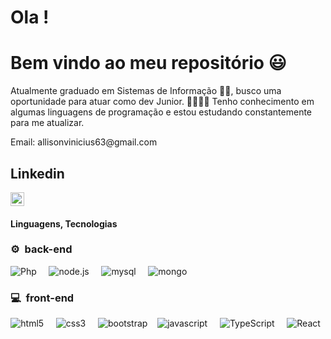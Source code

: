 # Ola !

# Bem vindo ao meu repositório 😃

Atualmente graduado em Sistemas de Informação 🧑‍💻, busco uma oportunidade para atuar como dev Junior. 👨‍💻👨‍💻
Tenho conhecimento em algumas linguagens de programação e estou estudando constantemente para me atualizar.
<p> Email: allisonvinicius63@gmail.com </p>

  ## Linkedin
  <a href="https://www.linkedin.com/in/allison-vinicius-b73a9a147/" target="_blank" rel="nofollow"><img align="center" alt="LinkedIn" width="22px"                  src="https://cdn.jsdelivr.net/npm/simple-icons@v3/icons/linkedin.svg" /> </a>
  
  #### Linguagens, Tecnologias
  
 <h3>⚙️ &nbsp;back-end</h3>
 
 

<img src="https://img.shields.io/badge/Php-000080?style=for-the-badge&logo=phpt&logoColor=blueviolet" alt="Php"/> &nbsp; &nbsp;
<img src="https://img.shields.io/badge/Node.js-006400?style=for-the-badge&logo=node.js&logoColor=blueviolet" alt="node.js"/> &nbsp; &nbsp;
<img src="https://img.shields.io/badge/Mysql-323330?style=for-the-badge&logo=mysql&logoColor=red" alt="mysql"/> &nbsp; &nbsp;
<img src="https://img.shields.io/badge/Mongo-323330?style=for-the-badge&logo=mongo&logoColor=orange" alt="mongo"/> &nbsp; &nbsp;

  
<h3>💻 &nbsp;front-end</h3>
    
  
<p align="center">
  <img src="https://img.shields.io/badge/HTML5-E34F26?style=for-the-badge&logo=html5&logoColor=white" alt="html5" /> &nbsp; &nbsp;
  <img src="https://img.shields.io/badge/CSS3-1572B6?style=for-the-badge&logo=css3&logoColor=white" alt="css3" /> &nbsp; &nbsp;
  <img src="https://img.shields.io/badge/Bootstrap-563D7C?style=for-the-badge&logo=bootstrap&logoColor=white" alt="bootstrap" />&nbsp; &nbsp;
  <img src="https://img.shields.io/badge/JavaScript-323330?style=for-the-badge&logo=javascript&logoColor=F7DF1E" alt="javascript"/> &nbsp; &nbsp;
  <img src="https://img.shields.io/badge/TypeScript-1E90FF?style=for-the-badge&logo=typescript&logoColor=0000FF" alt="TypeScript"/> &nbsp; &nbsp;
  <img src="https://img.shields.io/badge/React-363636?style=for-the-badge&logo=react&logoColor=00CED1" alt="React"/> &nbsp; &nbsp; 


</p>


